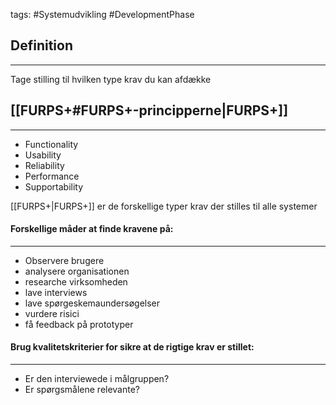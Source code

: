 tags: #Systemudvikling #DevelopmentPhase
## Definition
---
Tage stilling til hvilken type krav du kan afdække

## [[FURPS+#FURPS+-principperne|FURPS+]]
---
- Functionality
- Usability
- Reliability
- Performance
- Supportability

[[FURPS+|FURPS+]] er de forskellige typer krav der stilles til alle systemer

#### Forskellige måder at finde kravene på:
---
- Observere brugere
- analysere organisationen
- researche virksomheden
- lave interviews
- lave spørgeskemaundersøgelser
- vurdere risici
- få feedback på prototyper

#### Brug kvalitetskriterier for sikre at de rigtige krav er stillet:
---
- Er den interviewede i målgruppen?
- Er spørgsmålene relevante?